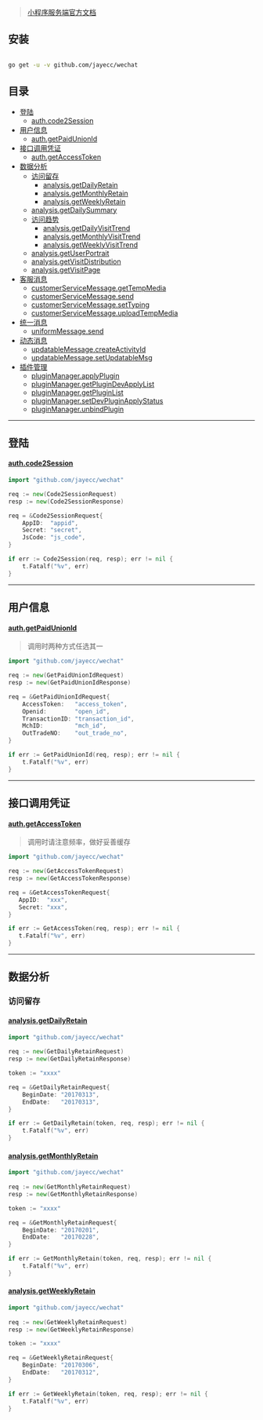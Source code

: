 > [小程序服务端官方文档](https://developers.weixin.qq.com/miniprogram/dev/api-backend/) 

## 安装

```sh

go get -u -v github.com/jayecc/wechat

```

## 目录

- [登陆](#登陆)
  - [auth.code2Session](#auth.code2Session)
- [用户信息](#用户信息)
  - [auth.getPaidUnionId](#auth.getPaidUnionId) 
- [接口调用凭证](#接口调用凭证)
  - [auth.getAccessToken](#auth.getAccessToken)
- [数据分析](#数据分析)
  - [访问留存](#访问留存)
    - [analysis.getDailyRetain](#analysis.getDailyRetain)
    - [analysis.getMonthlyRetain](#analysis.getMonthlyRetain)
    - [analysis.getWeeklyRetain](#analysis.getWeeklyRetain)
  - [analysis.getDailySummary](#analysis.getDailySummary)
  - [访问趋势](#访问趋势)
    - [analysis.getDailyVisitTrend](#analysis.getDailyVisitTrend)
    - [analysis.getMonthlyVisitTrend](#analysis.getMonthlyVisitTrend)
    - [analysis.getWeeklyVisitTrend](#analysis.getWeeklyVisitTrend)
  - [analysis.getUserPortrait](#analysis.getUserPortrait)
  - [analysis.getVisitDistribution](#analysis.getVisitDistribution)
  - [analysis.getVisitPage](#analysis.getVisitPage)
- [客服消息](#客服消息)
  - [customerServiceMessage.getTempMedia](#customerServiceMessage.getTempMedia)
  - [customerServiceMessage.send](#customerServiceMessage.send)
  - [customerServiceMessage.setTyping](#customerServiceMessage.setTyping)
  - [customerServiceMessage.uploadTempMedia](#customerServiceMessage.uploadTempMedia)
- [统一消息](#统一消息)
  - [uniformMessage.send](#uniformMessage.send)
- [动态消息](#动态消息)
  - [updatableMessage.createActivityId](#updatableMessage.createActivityId)
  - [updatableMessage.setUpdatableMsg](#updatableMessage.setUpdatableMsg)
- [插件管理](#插件管理)
  - [pluginManager.applyPlugin](#pluginManager.applyPlugin)
  - [pluginManager.getPluginDevApplyList](#pluginManager.getPluginDevApplyList)
  - [pluginManager.getPluginList](#pluginManager.getPluginList)
  - [pluginManager.setDevPluginApplyStatus](#pluginManager.setDevPluginApplyStatus)
  - [pluginManager.unbindPlugin](#pluginManager.unbindPlugin)
---

## 登陆

#### <a id="auth.code2Session" href="https://developers.weixin.qq.com/miniprogram/dev/api-backend/open-api/login/auth.code2Session.html" target="_blank">auth.code2Session</a>

```go
import "github.com/jayecc/wechat"

req := new(Code2SessionRequest)
resp := new(Code2SessionResponse)

req = &Code2SessionRequest{
    AppID:  "appid",
    Secret: "secret",
    JsCode: "js_code",
}

if err := Code2Session(req, resp); err != nil {
    t.Fatalf("%v", err)
}

```

---

## 用户信息

#### [auth.getPaidUnionId](https://developers.weixin.qq.com/miniprogram/dev/api-backend/open-api/user-info/auth.getPaidUnionId.html)
> 调用时两种方式任选其一

```go
import "github.com/jayecc/wechat"

req := new(GetPaidUnionIdRequest)
resp := new(GetPaidUnionIdResponse)

req = &GetPaidUnionIdRequest{
    AccessToken:   "access_token",
    Openid:        "open_id",
    TransactionID: "transaction_id",
    MchID:         "mch_id",
    OutTradeNO:    "out_trade_no",
}

if err := GetPaidUnionId(req, resp); err != nil {
    t.Fatalf("%v", err)
}

```

 ---
 
 ## 接口调用凭证
 
 #### [auth.getAccessToken](https://developers.weixin.qq.com/miniprogram/dev/api-backend/open-api/access-token/auth.getAccessToken.html)
 > 调用时请注意频率，做好妥善缓存
 
 ```go
 import "github.com/jayecc/wechat"
 
req := new(GetAccessTokenRequest)
resp := new(GetAccessTokenResponse)

req = &GetAccessTokenRequest{
    AppID:  "xxx",
    Secret: "xxx",
}

if err := GetAccessToken(req, resp); err != nil {
    t.Fatalf("%v", err)
}
 ```
  

---
 
## 数据分析

### 访问留存
 
#### [analysis.getDailyRetain](https://developers.weixin.qq.com/miniprogram/dev/api-backend/open-api/data-analysis/visit-retain/analysis.getDailyRetain.html)
 
```go
import "github.com/jayecc/wechat"
 
req := new(GetDailyRetainRequest)
resp := new(GetDailyRetainResponse)

token := "xxxx"

req = &GetDailyRetainRequest{
    BeginDate: "20170313",
    EndDate:   "20170313",
}

if err := GetDailyRetain(token, req, resp); err != nil {
    t.Fatalf("%v", err)
}
```
 
#### [analysis.getMonthlyRetain](https://developers.weixin.qq.com/miniprogram/dev/api-backend/open-api/data-analysis/visit-retain/analysis.getMonthlyRetain.html)
 
```go
import "github.com/jayecc/wechat"
 
req := new(GetMonthlyRetainRequest)
resp := new(GetMonthlyRetainResponse)

token := "xxxx"

req = &GetMonthlyRetainRequest{
    BeginDate: "20170201",
    EndDate:   "20170228",
}

if err := GetMonthlyRetain(token, req, resp); err != nil {
    t.Fatalf("%v", err)
}
```

#### [analysis.getWeeklyRetain](https://developers.weixin.qq.com/miniprogram/dev/api-backend/open-api/data-analysis/visit-retain/analysis.getWeeklyRetain.html)
 
```go
import "github.com/jayecc/wechat"
 
req := new(GetWeeklyRetainRequest)
resp := new(GetWeeklyRetainResponse)

token := "xxxx"

req = &GetWeeklyRetainRequest{
    BeginDate: "20170306",
    EndDate:   "20170312",
}

if err := GetWeeklyRetain(token, req, resp); err != nil {
    t.Fatalf("%v", err)
}
```

  
  